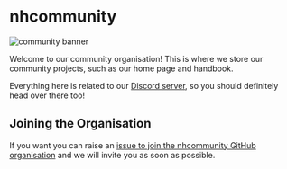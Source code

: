 # nhcommunity

![community banner](banner.png)

Welcome to our community organisation! This is where we store our community projects, such as our home page and handbook.

Everything here is related to our [Discord server](https://chat.nhcarrigan.com), so you should definitely head over there too!

## Joining the Organisation

If you want you can raise an [issue to join the nhcommunity GitHub organisation](https://github.com/nhcommunity/community/issues/new?assignees=nhcarrigan&labels=%F0%9F%9A%A6+status%3A+awaiting+triage&template=join_org.yml&title=%5BORG%5D+Invite+me+to+the+organization) and we will invite you as soon as possible.
